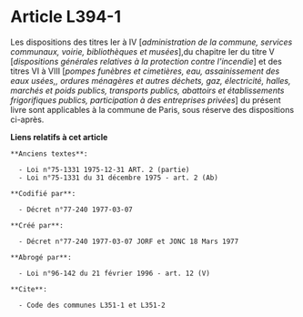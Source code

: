 # Article L394-1

Les dispositions des titres Ier à IV [*administration de la commune, services communaux, voirie, bibliothèques et musées*],du
chapitre Ier du titre V [*dispositions générales relatives à la protection contre l'incendie*] et des titres VI à VIII
[*pompes funèbres et cimetières, eau, assainissement des eaux usées,, ordures ménagères et autres déchets, gaz, électricité,
halles, marchés et poids publics, transports publics, abattoirs et établissements frigorifiques publics, participation à des
entreprises privées*] du présent livre sont applicables à la commune de Paris, sous réserve des dispositions ci-après.

**Liens relatifs à cet article**

	**Anciens textes**:

	  - Loi n°75-1331 1975-12-31 ART. 2 (partie)
	  - Loi n°75-1331 du 31 décembre 1975 - art. 2 (Ab)

	**Codifié par**:

	  - Décret n°77-240 1977-03-07

	**Créé par**:

	  - Décret n°77-240 1977-03-07 JORF et JONC 18 Mars 1977

	**Abrogé par**:

	  - Loi n°96-142 du 21 février 1996 - art. 12 (V)

	**Cite**:

	  - Code des communes L351-1 et L351-2
